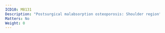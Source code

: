 ```yaml
---
ICD10: M8131
Description: "Postsurgical malabsorption osteoporosis: Shoulder region"
Matters: No
Weight: 0
---
```

